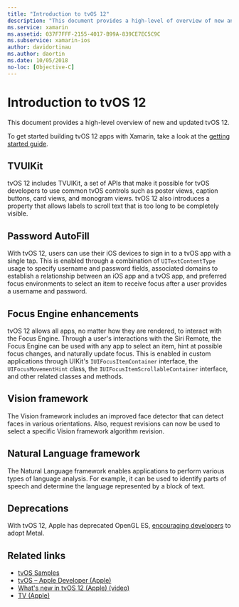 ```yaml
---
title: "Introduction to tvOS 12"
description: "This document provides a high-level of overview of new and updated features in tvOS 12 for which Xamarin's preview release currently provides C# bindings."
ms.service: xamarin
ms.assetid: 037F7FFF-2155-4017-B99A-839CE7EC5C9C
ms.subservice: xamarin-ios
author: davidortinau
ms.author: daortin
ms.date: 10/05/2018
no-loc: [Objective-C]
---
```

# Introduction to tvOS 12

This document provides a high-level overview of new and updated tvOS 12.

To get started building tvOS 12 apps with Xamarin, take a look at the [getting started guide](~/ios/platform/introduction-to-ios12/get-started.md).

## TVUIKit

tvOS 12 includes TVUIKit, a set of APIs that make it possible for tvOS
developers to use common tvOS controls such as poster views, caption
buttons, card views, and monogram views. tvOS 12 also introduces a
property that allows labels to scroll text that is too long to be
completely visible.

## Password AutoFill

With tvOS 12, users can use their iOS devices to sign in to a tvOS app with
a single tap. This is enabled through a combination of `UITextContentType`
usage to specify username and password fields, associated domains to
establish a relationship between an iOS app and a tvOS app, and preferred
focus environments to select an item to receive focus after a user
provides a username and password.

## Focus Engine enhancements

tvOS 12 allows all apps, no matter how they are rendered, to interact
with the Focus Engine. Through a user's interactions with the Siri
Remote, the Focus Engine can be used with any app to select an item, hint
at possible focus changes, and naturally update focus. This is enabled in
custom applications through UIKit's `IUIFocusItemContainer` interface,
the `UIFocusMovementHint` class, the `IUIFocusItemScrollableContainer`
interface, and other related classes and methods.

## Vision framework

The Vision framework includes an improved face detector that can detect
faces in various orientations. Also, request revisions can now be used to
select a specific Vision framework algorithm revision.

## Natural Language framework

The Natural Language framework enables applications to perform various
types of language analysis. For example, it can be used to identify parts
of speech and determine the language represented by a block of text.

## Deprecations

With tvOS 12, Apple has deprecated OpenGL ES,
[encouraging developers](https://developer.apple.com/tvos/whats-new/)
to adopt Metal.

## Related links

- [tvOS Samples](/samples/browse/?products=xamarin&term=Xamarin.iOS%2btvOS)
- [tvOS – Apple Developer (Apple)](https://developer.apple.com/tvos/)
- [What's new in tvOS 12 (Apple) (video)](https://developer.apple.com/videos/play/wwdc2018/208/)
- [TV (Apple)](https://www.apple.com/tv/)